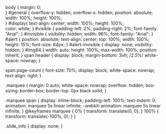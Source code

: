 body {
    margin: 0;    
}
#general {
    overflow-y: hidden;
    overflow-x: hidden;
    position: absolute;
    width: 100%;
    height: 100%;    
}
#display{
    text-align: center;
    width: 100%;
    height: 100%;    
    color: white;
}
#visible {
    padding-left: 2%;
    padding-right: 2%;
    font-family: "Arial";
}
#invisible {
    visibility: hidden;
    width: 96%;
    font-family: "Arial";
}
#alert {
    position: absolute;
    text-align: center;
    top: 100%;
    width: 100%;
    height: 15%;
    font-size: 64px;
}
#alert-invisible {
    display: none;
    visibility: hidden;
}
#img64 {
    width: auto;
    height: 100%;
    max-width: 100%;
    position: inherit;
}
span.header {
    display: block;
    margin-bottom: 3vh; /*2.5%*/
    white-space: nowrap;
}

span.page-count {
    font-size: 70%;
    display: block;
    white-space: nowrap;
    text-align: right;
}

.marquee {
    margin: 0 auto;
    white-space: nowrap;
    overflow: hidden;
    box-sizing: border-box;
    border-top: 0px black solid;
}

.marquee span {
    display: inline-block;
    padding-left: 100%;
    text-indent: 0;
    animation: marquee 5s linear infinite;
    -webkit-animation: marquee 5s linear infinite;
}
@keyframes marquee {
    0%   { transform: translate(0, 0); }
    100% { transform: translate(-100%, 0); }
}

.slide_info {
    display: none;
}
